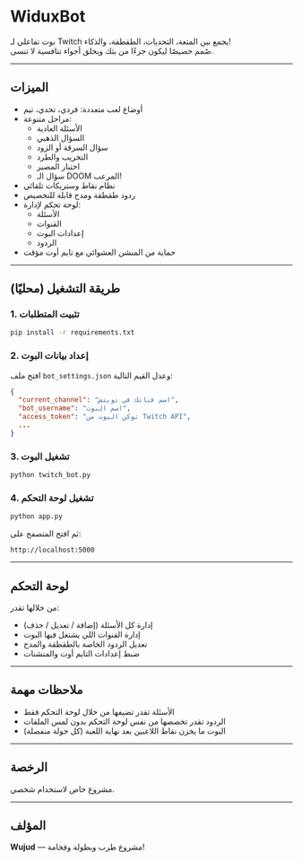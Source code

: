 # WiduxBot

بوت تفاعلي لـ Twitch يجمع بين المتعة، التحديات، الطقطقة، والذكاء!  
صُمم خصيصًا ليكون جزءًا من بثك ويخلق أجواء تنافسية لا تنسى.

---

## الميزات

- أوضاع لعب متعددة: فردي، تحدي، تيم
- مراحل متنوعة:
  - الأسئلة العادية
  - السؤال الذهبي
  - سؤال السرقة أو الزود
  - التخريب والطرد
  - اختبار المصير
  - سؤال الـ DOOM المرعب!
- نظام نقاط وستريكات تلقائي
- ردود طقطقة ومدح قابلة للتخصيص
- لوحة تحكم لإدارة:
  - الأسئلة
  - القنوات
  - إعدادات البوت
  - الردود
- حماية من المنشن العشوائي مع تايم أوت مؤقت

---

## طريقة التشغيل (محليًا)

### 1. تثبيت المتطلبات

```bash
pip install -r requirements.txt
```

### 2. إعداد بيانات البوت

افتح ملف `bot_settings.json` وعدل القيم التالية:

```json
{
  "current_channel": "اسم قناتك في تويتش",
  "bot_username": "اسم البوت",
  "access_token": "توكن البوت من Twitch API",
  ...
}
```

### 3. تشغيل البوت

```bash
python twitch_bot.py
```

### 4. تشغيل لوحة التحكم

```bash
python app.py
```

ثم افتح المتصفح على:
```
http://localhost:5000
```

---

## لوحة التحكم

من خلالها تقدر:

- إدارة كل الأسئلة (إضافة / تعديل / حذف)
- إدارة القنوات اللي يشتغل فيها البوت
- تعديل الردود الخاصة بالطقطقة والمدح
- ضبط إعدادات التايم أوت والمنشنات

---

## ملاحظات مهمة

- الأسئلة تقدر تضيفها من خلال لوحة التحكم فقط
- الردود تقدر تخصصها من نفس لوحة التحكم بدون لمس الملفات
- البوت ما يخزن نقاط اللاعبين بعد نهاية اللعبة (كل جولة منفصلة)

---

## الرخصة

مشروع خاص لاستخدام شخصي.

---

## المؤلف

**Wujud** — مشروع طرب وبطولة وفخامة!